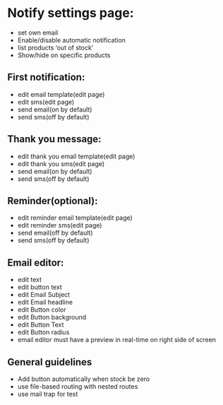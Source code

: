 # Notify settings page:

-   set own email   
-   Enable/disable automatic notification   
-   list products ‘out of stock’    
-   Show/hide on specific products
    

## First notification:

-   edit email template(edit page)  
-   edit sms(edit page)    
-   send email(on by default)   
-   send sms(off by default)
   
   ## Thank you message:
-   edit thank you email template(edit page)    
-   edit thank you sms(edit page)
-   send email(on by default) 
-   send sms(off by default)

## Reminder(optional):

-   edit reminder email template(edit page)  
-   edit reminder sms(edit page)    
-   send email(off by default)    
-   send sms(off by default)
          
## Email editor:

- edit text    
- edit  button text  
- edit Email Subject  
- edit Email headline    
- edit Button color    
- edit Button background    
- edit   Button Text    
- edit  Button radius
- email editor must have a preview in real-time on right side of screen

## General guidelines

-   Add button automatically when stock be zero
-   use file-based routing with nested routes    
-   use mail trap for test